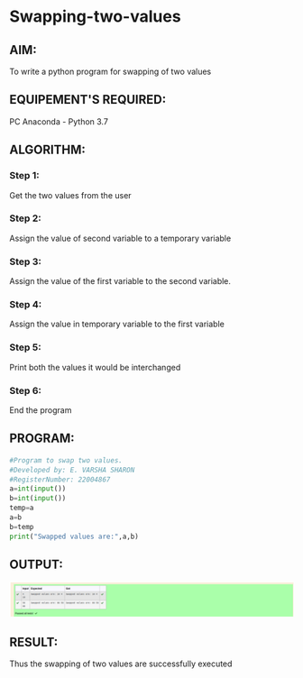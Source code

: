 # Swapping-two-values
## AIM:
To write a python program for swapping of two values
## EQUIPEMENT'S REQUIRED: 
PC
Anaconda - Python 3.7
## ALGORITHM: 
### Step 1:
Get the two values from the user
### Step 2: 
Assign the value of second variable to a temporary variable 
### Step 3: 
Assign the value of the first variable to the second variable.
### Step 4:  
Assign the value in temporary variable to the first variable
### Step 5: 
Print both the values it would be interchanged
### Step 6: 
End the program
## PROGRAM:
```python
#Program to swap two values.
#Developed by: E. VARSHA SHARON
#RegisterNumber: 22004867
a=int(input())
b=int(input())
temp=a
a=b
b=temp
print("Swapped values are:",a,b)
```
## OUTPUT:
![output](/swap.png)



## RESULT:
Thus the swapping of two values are successfully executed



